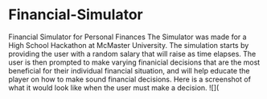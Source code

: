 # Financial-Simulator
Financial Simulator for Personal Finances
The Simulator was made for a High School Hackathon at McMaster University. The simulation starts by providing the user 
with a random salary that will raise as time elapses. The user is then prompted to make varying finanicial decisions that 
are the most beneficial for their individual financial situation, and will help educate the player on how to make sound 
financial decisions. 
Here is a screenshot of what it would look like when the user must make a decision. 
![](
